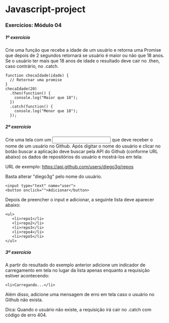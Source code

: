 # Javascript-project

### Exercícios: Módulo 04

##### 1º exercício

Crie uma função que recebe a idade de um usuário e retorna uma Promise que depois de 2 segundos retornará se usuário é maior ou não que 18 anos. Se o usuário ter mais que 18 anos de idade o resultado deve cair no .then, caso contrário, no .catch.

    function checaIdade(idade) {
      // Retornar uma promise
    }
    checaIdade(20)
      .then(function() {
        console.log("Maior que 18");
      })
      .catch(function() {
        console.log("Menor que 18");
      });
 
##### 2º exercício

Crie uma tela com um <input> que deve receber o nome de um usuário no Github. Após digitar o nome do usuário e clicar no botão buscar a aplicação deve buscar pela API do Github (conforme URL abaixo) os dados de repositórios do usuário e mostrá-los em tela:

URL de exemplo: https://api.github.com/users/diego3g/repos

Basta alterar "diego3g" pelo nome do usuário.

    <input type="text" name="user">
    <button onclick="">Adicionar</button>
    
Depois de preencher o input e adicionar, a seguinte lista deve aparecer abaixo:

    <ul>
       <li>repo1</li>
       <li>repo2</li>
       <li>repo3</li>
       <li>repo4</li>
       <li>repo5</li>
    </ul>

##### 3º exercício
A partir do resultado do exemplo anterior adicione um indicador de carregamento em tela no lugar da lista apenas enquanto a requisição estiver acontecendo:

    <li>Carregando...</li>

Além disso, adicione uma mensagem de erro em tela caso o usuário no Github não exista.

Dica: Quando o usuário não existe, a requisição irá cair no .catch com código de erro 404.
